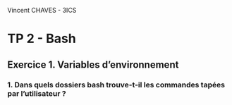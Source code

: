 Vincent CHAVES - 3ICS

# TP 2 - Bash

## Exercice 1. Variables d’environnement

### 1. Dans quels dossiers bash trouve-t-il les commandes tapées par l’utilisateur ?

